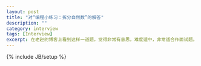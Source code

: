 ```yaml
---
layout: post
title: "对“编程小练习：拆分自然数”的解答"
description: ""
category: interview
tags: [Interview]
excerpt: 在老赵的博客上看到这样一道题，觉得非常有意思，难度适中，非常适合作面试题。试着用自己的方法解释清楚这道题的解法。
---
```

{% include JB/setup %}

<script type="text/javascript">
	window.location = "/assets/pdfjs/web/viewer.html?file=/assets/pdfjs/Split Nature Number.pdf";
</script>

